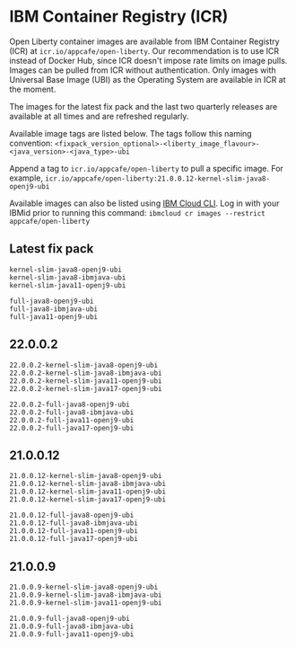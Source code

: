 
# IBM Container Registry (ICR)

Open Liberty container images are available from IBM Container Registry (ICR) at `icr.io/appcafe/open-liberty`. Our recommendation is to use ICR instead of Docker Hub, since ICR doesn't impose rate limits on image pulls. Images can be pulled from ICR without authentication. Only images with Universal Base Image (UBI) as the Operating System are available in ICR at the moment.

The images for the latest fix pack and the last two quarterly releases are available at all times and are refreshed regularly.

Available image tags are listed below. The tags follow this naming convention: `<fixpack_version_optional>-<liberty_image_flavour>-<java_version>-<java_type>-ubi`

Append a tag to `icr.io/appcafe/open-liberty` to pull a specific image. For example, `icr.io/appcafe/open-liberty:21.0.0.12-kernel-slim-java8-openj9-ubi`

Available images can also be listed using [IBM Cloud CLI](https://cloud.ibm.com/docs/cli?topic=cli-getting-started). Log in with your IBMid prior to running this command: `ibmcloud cr images --restrict appcafe/open-liberty`

## Latest fix pack

```
kernel-slim-java8-openj9-ubi
kernel-slim-java8-ibmjava-ubi
kernel-slim-java11-openj9-ubi

full-java8-openj9-ubi
full-java8-ibmjava-ubi
full-java11-openj9-ubi
```

## 22.0.0.2 

```
22.0.0.2-kernel-slim-java8-openj9-ubi
22.0.0.2-kernel-slim-java8-ibmjava-ubi
22.0.0.2-kernel-slim-java11-openj9-ubi
22.0.0.2-kernel-slim-java17-openj9-ubi

22.0.0.2-full-java8-openj9-ubi
22.0.0.2-full-java8-ibmjava-ubi
22.0.0.2-full-java11-openj9-ubi
22.0.0.2-full-java17-openj9-ubi
```

## 21.0.0.12

```
21.0.0.12-kernel-slim-java8-openj9-ubi
21.0.0.12-kernel-slim-java8-ibmjava-ubi
21.0.0.12-kernel-slim-java11-openj9-ubi
21.0.0.12-kernel-slim-java17-openj9-ubi

21.0.0.12-full-java8-openj9-ubi
21.0.0.12-full-java8-ibmjava-ubi
21.0.0.12-full-java11-openj9-ubi
21.0.0.12-full-java17-openj9-ubi
```

## 21.0.0.9

```
21.0.0.9-kernel-slim-java8-openj9-ubi
21.0.0.9-kernel-slim-java8-ibmjava-ubi
21.0.0.9-kernel-slim-java11-openj9-ubi

21.0.0.9-full-java8-openj9-ubi
21.0.0.9-full-java8-ibmjava-ubi
21.0.0.9-full-java11-openj9-ubi
```
